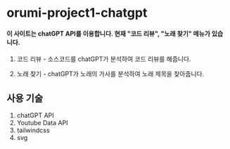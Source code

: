 # orumi-project1-chatgpt
#### 이 사이트는 chatGPT API를 이용합니다. 현재 "코드 리뷰", "노래 찾기" 메뉴가 있습니다.
1. 코드 리뷰 - 소스코드를 chatGPT가 분석하여 코드 리뷰를 해줍니다.

2. 노래 찾기 - chatGPT가 노래의 가사를 분석하여 노래 제목을 찾아줍니다.

## 사용 기술
1. chatGPT API
2. Youtube Data API
3. tailwindcss
4. svg
